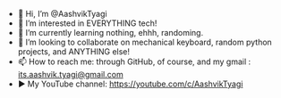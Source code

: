 - 👋 Hi, I’m @AashvikTyagi
- 👀 I’m interested in EVERYTHING tech!
- 🌱 I’m currently learning nothing, ehhh, randoming.
- 💞️ I’m looking to collaborate on mechanical keyboard, random python projects, and ANYTHING else!
- 📫 How to reach me: through GitHub, of course, and my gmail : its.aashvik.tyagi@gmail.com
- ▶️ My YouTube channel: https://youtube.com/c/AashvikTyagi

<!---
AashvikTyagi/AashvikTyagi is a ✨ special ✨ repository because its `README.md` (this file) appears on your GitHub profile.
You can click the Preview link to take a look at your changes.
--->
